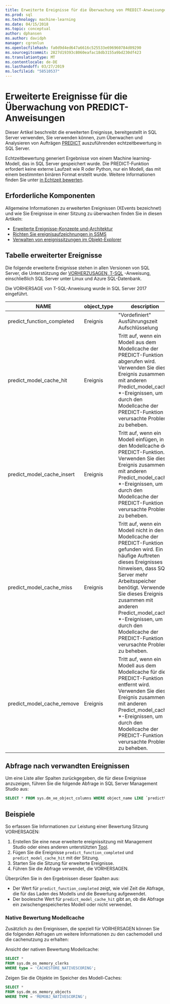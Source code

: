 ```yaml
---
title: Erweiterte Ereignisse für die Überwachung von PREDICT-Anweisungen – SQL Server Machine Learning Services
ms.prod: sql
ms.technology: machine-learning
ms.date: 04/15/2018
ms.topic: conceptual
author: dphansen
ms.author: davidph
manager: cgronlun
ms.openlocfilehash: fa0d9d4ed647a6616c525533e696960784d09290
ms.sourcegitcommit: 2827d19393c8060eafac18db3155a9bd230df423
ms.translationtype: MT
ms.contentlocale: de-DE
ms.lasthandoff: 03/27/2019
ms.locfileid: "58510537"
---
```

# <a name="extended-events-for-monitoring-predict-statements"></a>Erweiterte Ereignisse für die Überwachung von PREDICT-Anweisungen

Dieser Artikel beschreibt die erweiterten Ereignisse, bereitgestellt in SQL Server verwenden, Sie verwenden können, zum Überwachen und Analysieren von Aufträgen [PREDICT](https://docs.microsoft.com/sql/t-sql/queries/predict-transact-sql) auszuführenden echtzeitbewertung in SQL Server.

Echtzeitbewertung generiert Ergebnisse von einem Machine learning-Modell, das in SQL Server gespeichert wurde. Die PREDICT-Funktion erfordert keine externe Laufzeit wie R oder Python, nur ein Modell, das mit einem bestimmten binären Format erstellt wurde. Weitere Informationen finden Sie unter [in Echtzeit bewerten](https://docs.microsoft.com/sql/advanced-analytics/real-time-scoring).

## <a name="prerequisites"></a>Erforderliche Komponenten

Allgemeine Informationen zu erweiterten Ereignissen (XEvents bezeichnet) und wie Sie Ereignisse in einer Sitzung zu überwachen finden Sie in diesen Artikeln:

+ [Erweiterte Ereignisse-Konzepte und-Architektur](https://docs.microsoft.com/sql/relational-databases/extended-events/extended-events)
+ [Richten Sie ereignisaufzeichnungen in SSMS](https://docs.microsoft.com/sql/relational-databases/extended-events/quick-start-extended-events-in-sql-server)
+ [Verwalten von ereignissitzungen im Objekt-Explorer](https://docs.microsoft.com/sql/relational-databases/extended-events/manage-event-sessions-in-the-object-explorer)

## <a name="table-of-extended-events"></a>Tabelle erweiterter Ereignisse

Die folgende erweiterte Ereignisse stehen in allen Versionen von SQL Server, die Unterstützung der [VORHERZUSAGEN, T-SQL](https://docs.microsoft.com/sql/t-sql/queries/predict-transact-sql) -Anweisung, einschließlich SQL Server unter Linux und Azure SQL-Datenbank. 

Die VORHERSAGE von T-SQL-Anweisung wurde in SQL Server 2017 eingeführt. 

|NAME |object_type|description| 
|----|----|----|
|predict_function_completed |Ereignis  |"Vordefiniert" Ausführungszeit Aufschlüsselung|
|predict_model_cache_hit |Ereignis|Tritt auf, wenn ein Modell aus dem Modellcache der PREDICT-Funktion abgerufen wird. Verwenden Sie dieses Ereignis zusammen mit anderen Predict_model_cache_ *-Ereignissen, um durch den Modellcache der PREDICT-Funktion verursachte Probleme zu beheben.|
|predict_model_cache_insert |Ereignis  |   Tritt auf, wenn ein Modell einfügen, in den Modellcache der PREDICT-Funktion. Verwenden Sie dieses Ereignis zusammen mit anderen Predict_model_cache_ *-Ereignissen, um durch den Modellcache der PREDICT-Funktion verursachte Probleme zu beheben.    |
|predict_model_cache_miss   |Ereignis|Tritt auf, wenn ein Modell nicht in den Modellcache der PREDICT-Funktion gefunden wird. Ein häufige Auftreten dieses Ereignisses hinweisen, dass SQL Server mehr Arbeitsspeicher benötigt. Verwenden Sie dieses Ereignis zusammen mit anderen Predict_model_cache_ *-Ereignissen, um durch den Modellcache der PREDICT-Funktion verursachte Probleme zu beheben.|
|predict_model_cache_remove |Ereignis| Tritt auf, wenn ein Modell aus dem Modellcache für die PREDICT-Funktion entfernt wird. Verwenden Sie dieses Ereignis zusammen mit anderen Predict_model_cache_ *-Ereignissen, um durch den Modellcache der PREDICT-Funktion verursachte Probleme zu beheben.|

## <a name="query-for-related-events"></a>Abfrage nach verwandten Ereignissen

Um eine Liste aller Spalten zurückgegeben, die für diese Ereignisse anzuzeigen, führen Sie die folgende Abfrage in SQL Server Management Studio aus:

```sql
SELECT * FROM sys.dm_xe_object_columns WHERE object_name LIKE `predict%'
```

## <a name="examples"></a>Beispiele

So erfassen Sie Informationen zur Leistung einer Bewertung Sitzung VORHERSAGEN:

1. Erstellen Sie eine neue erweiterte ereignissitzung mit Management Studio oder eines anderen unterstützten [Tool](https://docs.microsoft.com/sql/relational-databases/extended-events/extended-events-tools).
2. Fügen Sie die Ereignisse `predict_function_completed` und `predict_model_cache_hit` mit der Sitzung.
3. Starten Sie die Sitzung für erweiterte Ereignisse.
4. Führen Sie die Abfrage verwendet, die VORHERSAGEN.

Überprüfen Sie in den Ergebnissen dieser Spalten aus:

+ Der Wert für `predict_function_completed` zeigt, wie viel Zeit die Abfrage, die für das Laden des Modells und die Bewertung aufgewendet.
+ Der boolesche Wert für `predict_model_cache_hit` gibt an, ob die Abfrage ein zwischengespeichertes Modell oder nicht verwendet. 

### <a name="native-scoring-model-cache"></a>Native Bewertung Modellcache

Zusätzlich zu den Ereignissen, die speziell für VORHERSAGEN können Sie die folgenden Abfragen um weitere Informationen zu den cachemodell und die cachenutzung zu erhalten:

Ansicht der nativen Bewertung Modellcache:

```sql
SELECT *
FROM sys.dm_os_memory_clerks
WHERE type = 'CACHESTORE_NATIVESCORING';
```

Zeigen Sie die Objekte im Speicher des Modell-Caches:

```sql
SELECT *
FROM sys.dm_os_memory_objects
WHERE TYPE = 'MEMOBJ_NATIVESCORING';
```


